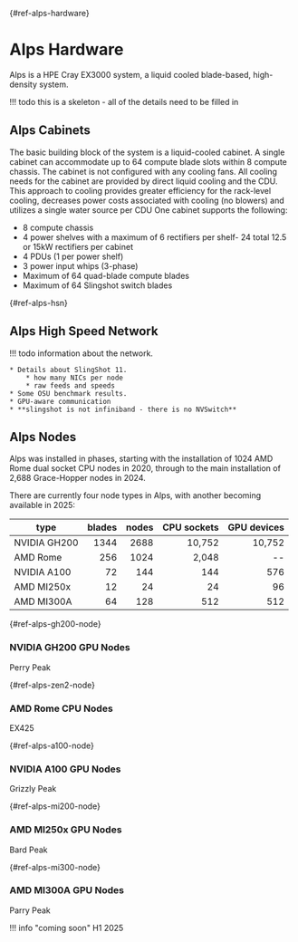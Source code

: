 [](){#ref-alps-hardware}
# Alps Hardware

Alps is a HPE Cray EX3000 system, a liquid cooled blade-based, high-density system.

!!! todo
    this is a skeleton - all of the details need to be filled in

## Alps Cabinets

The basic building block of the system is a liquid-cooled cabinet.
A single cabinet can accommodate up to 64 compute blade slots within 8 compute chassis. The cabinet is not configured with any
cooling fans.
All cooling needs for the cabinet are provided by direct liquid cooling and the CDU.
This approach to cooling provides greater efficiency for the rack-level cooling, decreases power costs associated with cooling (no blowers) and utilizes a single water source per CDU One cabinet supports the following:

* 8 compute chassis
* 4 power shelves with a maximum of 6 rectifiers per shelf- 24 total 12.5 or 15kW rectifiers per cabinet
* 4 PDUs (1 per power shelf)
* 3 power input whips (3-phase)
* Maximum of 64 quad-blade compute blades
* Maximum of 64 Slingshot switch blades

[](){#ref-alps-hsn}
## Alps High Speed Network

!!! todo
    information about the network.

    * Details about SlingShot 11.
        * how many NICs per node
        * raw feeds and speeds
    * Some OSU benchmark results.
    * GPU-aware communication
    * **slingshot is not infiniband - there is no NVSwitch**

## Alps Nodes

Alps was installed in phases, starting with the installation of 1024 AMD Rome dual socket CPU nodes in 2020, through to the main installation of 2,688 Grace-Hopper nodes in 2024.

There are currently four node types in Alps, with another becoming available in 2025:

| type           | blades | nodes | CPU sockets | GPU devices |
| ----           | ------:| -----:| -----------:| -----------:|
| NVIDIA GH200   | 1344   | 2688  | 10,752      | 10,752      |
| AMD Rome       |  256   | 1024  |  2,048      | --          |
| NVIDIA A100    |   72   |  144  |    144      | 576         |
| AMD MI250x     |   12   |   24  |     24      |  96         |
| AMD MI300A     |   64   |  128  |    512      | 512         |

[](){#ref-alps-gh200-node}
### NVIDIA GH200 GPU Nodes

Perry Peak

[](){#ref-alps-zen2-node}
### AMD Rome CPU Nodes

EX425

[](){#ref-alps-a100-node}
### NVIDIA A100 GPU Nodes

Grizzly Peak

[](){#ref-alps-mi200-node}
### AMD MI250x GPU Nodes

Bard Peak

[](){#ref-alps-mi300-node}
### AMD MI300A GPU Nodes

Parry Peak

!!! info "coming soon"
    H1 2025


